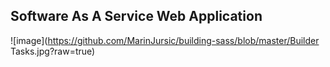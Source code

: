 ## Software As A Service Web Application

![image](https://github.com/MarinJursic/building-sass/blob/master/Builder Tasks.jpg?raw=true)
